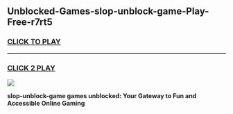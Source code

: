 
## Unblocked-Games-slop-unblock-game-Play-Free-r7rt5
<h3>
<a href="https://premium76.site?title=slop-unblock-game&ref=09A">CLICK TO PLAY</a></h3>
<hr>

<h3>
<a href="https://premium76.site?title=slop-unblock-game&ref=09A">CLICK 2 PLAY</a>
  
</h3>

<a href="https://premium76.site?title=slop-unblock-game&ref=09A"><img src="https://clearcache.store/games.png"></a>


**slop-unblock-game games unblocked: Your Gateway to Fun and Accessible Online Gaming**
